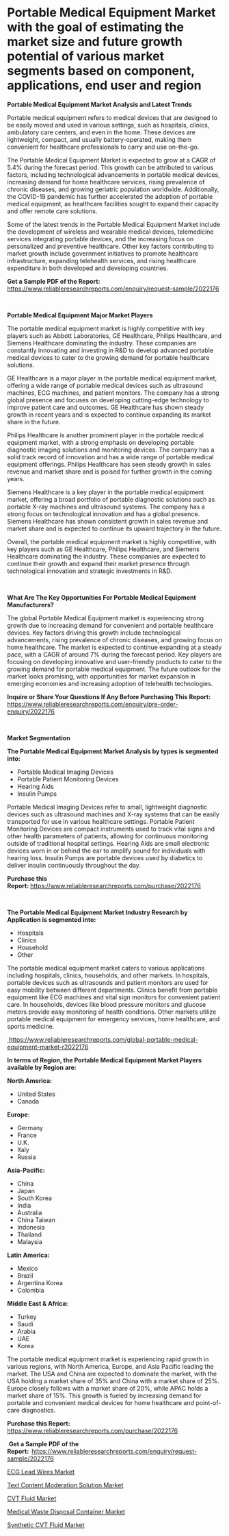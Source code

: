 <p><h1>Portable Medical Equipment Market with the goal of estimating the market size and future growth potential of various market segments based on component, applications, end user and region</h1></p><p><strong>Portable Medical Equipment Market Analysis and Latest Trends</strong></p>
<p><p>Portable medical equipment refers to medical devices that are designed to be easily moved and used in various settings, such as hospitals, clinics, ambulatory care centers, and even in the home. These devices are lightweight, compact, and usually battery-operated, making them convenient for healthcare professionals to carry and use on-the-go.</p><p>The Portable Medical Equipment Market is expected to grow at a CAGR of 5.4% during the forecast period. This growth can be attributed to various factors, including technological advancements in portable medical devices, increasing demand for home healthcare services, rising prevalence of chronic diseases, and growing geriatric population worldwide. Additionally, the COVID-19 pandemic has further accelerated the adoption of portable medical equipment, as healthcare facilities sought to expand their capacity and offer remote care solutions.</p><p>Some of the latest trends in the Portable Medical Equipment Market include the development of wireless and wearable medical devices, telemedicine services integrating portable devices, and the increasing focus on personalized and preventive healthcare. Other key factors contributing to market growth include government initiatives to promote healthcare infrastructure, expanding telehealth services, and rising healthcare expenditure in both developed and developing countries.</p></p>
<p><strong>Get a Sample PDF of the Report:&nbsp;</strong> <a href="https://www.reliableresearchreports.com/enquiry/request-sample/2022176">https://www.reliableresearchreports.com/enquiry/request-sample/2022176</a></p>
<p>&nbsp;</p>
<p><strong>Portable Medical Equipment Major Market Players</strong></p>
<p><p>The portable medical equipment market is highly competitive with key players such as Abbott Laboratories, GE Healthcare, Philips Healthcare, and Siemens Healthcare dominating the industry. These companies are constantly innovating and investing in R&D to develop advanced portable medical devices to cater to the growing demand for portable healthcare solutions.</p><p>GE Healthcare is a major player in the portable medical equipment market, offering a wide range of portable medical devices such as ultrasound machines, ECG machines, and patient monitors. The company has a strong global presence and focuses on developing cutting-edge technology to improve patient care and outcomes. GE Healthcare has shown steady growth in recent years and is expected to continue expanding its market share in the future.</p><p>Philips Healthcare is another prominent player in the portable medical equipment market, with a strong emphasis on developing portable diagnostic imaging solutions and monitoring devices. The company has a solid track record of innovation and has a wide range of portable medical equipment offerings. Philips Healthcare has seen steady growth in sales revenue and market share and is poised for further growth in the coming years.</p><p>Siemens Healthcare is a key player in the portable medical equipment market, offering a broad portfolio of portable diagnostic solutions such as portable X-ray machines and ultrasound systems. The company has a strong focus on technological innovation and has a global presence. Siemens Healthcare has shown consistent growth in sales revenue and market share and is expected to continue its upward trajectory in the future.</p><p>Overall, the portable medical equipment market is highly competitive, with key players such as GE Healthcare, Philips Healthcare, and Siemens Healthcare dominating the industry. These companies are expected to continue their growth and expand their market presence through technological innovation and strategic investments in R&D.</p></p>
<p>&nbsp;</p>
<p><strong>What Are The Key Opportunities For Portable Medical Equipment Manufacturers?</strong></p>
<p><p>The global Portable Medical Equipment market is experiencing strong growth due to increasing demand for convenient and portable healthcare devices. Key factors driving this growth include technological advancements, rising prevalence of chronic diseases, and growing focus on home healthcare. The market is expected to continue expanding at a steady pace, with a CAGR of around 7% during the forecast period. Key players are focusing on developing innovative and user-friendly products to cater to the growing demand for portable medical equipment. The future outlook for the market looks promising, with opportunities for market expansion in emerging economies and increasing adoption of telehealth technologies.</p></p>
<p><strong>Inquire or Share Your Questions If Any Before Purchasing This Report:</strong> <a href="https://www.reliableresearchreports.com/enquiry/pre-order-enquiry/2022176">https://www.reliableresearchreports.com/enquiry/pre-order-enquiry/2022176</a></p>
<p>&nbsp;</p>
<p><strong>Market Segmentation</strong></p>
<p><strong>The Portable Medical Equipment Market Analysis by types is segmented into:</strong></p>
<p><ul><li>Portable Medical Imaging Devices</li><li>Portable Patient Monitoring Devices</li><li>Hearing Aids</li><li>Insulin Pumps</li></ul></p>
<p><p>Portable Medical Imaging Devices refer to small, lightweight diagnostic devices such as ultrasound machines and X-ray systems that can be easily transported for use in various healthcare settings. Portable Patient Monitoring Devices are compact instruments used to track vital signs and other health parameters of patients, allowing for continuous monitoring outside of traditional hospital settings. Hearing Aids are small electronic devices worn in or behind the ear to amplify sound for individuals with hearing loss. Insulin Pumps are portable devices used by diabetics to deliver insulin continuously throughout the day.</p></p>
<p><strong>Purchase this Report:&nbsp;</strong><a href="https://www.reliableresearchreports.com/purchase/2022176">https://www.reliableresearchreports.com/purchase/2022176</a></p>
<p>&nbsp;</p>
<p><strong>The Portable Medical Equipment Market Industry Research by Application is segmented into:</strong></p>
<p><ul><li>Hospitals</li><li>Clinics</li><li>Household</li><li>Other</li></ul></p>
<p><p>The portable medical equipment market caters to various applications including hospitals, clinics, households, and other markets. In hospitals, portable devices such as ultrasounds and patient monitors are used for easy mobility between different departments. Clinics benefit from portable equipment like ECG machines and vital sign monitors for convenient patient care. In households, devices like blood pressure monitors and glucose meters provide easy monitoring of health conditions. Other markets utilize portable medical equipment for emergency services, home healthcare, and sports medicine.</p></p>
<p><a href="https://www.reliableresearchreports.com/global-portable-medical-equipment-market-r2022176">&nbsp;https://www.reliableresearchreports.com/global-portable-medical-equipment-market-r2022176</a></p>
<p><strong>In terms of Region, the Portable Medical Equipment Market Players available by Region are:</strong></p>
<p>
    <p> <strong> North America: </strong>
        <ul>
            <li>United States</li>
            <li>Canada</li>
        </ul>
        </p> 
    <p> <strong> Europe: </strong>
        <ul>
            <li>Germany</li>
            <li>France</li>
            <li>U.K.</li>
            <li>Italy</li>
            <li>Russia</li>
        </ul>
        </p> 
    <p> <strong> Asia-Pacific: </strong>
        <ul>
            <li>China</li>
            <li>Japan</li>
            <li>South Korea</li>
            <li>India</li>
            <li>Australia</li>
            <li>China Taiwan</li>
            <li>Indonesia</li>
            <li>Thailand</li>
            <li>Malaysia</li>
        </ul>
        </p> 
    <p> <strong> Latin America: </strong>
        <ul>
            <li>Mexico</li>
            <li>Brazil</li>
            <li>Argentina Korea</li>
            <li>Colombia</li>
        </ul>
        </p> 
    <p> <strong> Middle East & Africa: </strong>
        <ul>
            <li>Turkey</li>
            <li>Saudi</li>
            <li>Arabia</li>
            <li>UAE</li>
            <li>Korea</li>
        </ul>
    </p>
    </p>
<p><p>The portable medical equipment market is experiencing rapid growth in various regions, with North America, Europe, and Asia Pacific leading the market. The USA and China are expected to dominate the market, with the USA holding a market share of 35% and China with a market share of 25%. Europe closely follows with a market share of 20%, while APAC holds a market share of 15%. This growth is fueled by increasing demand for portable and convenient medical devices for home healthcare and point-of-care diagnostics.</p></p>
<p><strong>Purchase this Report: </strong><a href="https://www.reliableresearchreports.com/purchase/2022176">https://www.reliableresearchreports.com/purchase/2022176</a></p>
<p>&nbsp;<strong>Get a Sample PDF of the Report:&nbsp;&nbsp;</strong><a href="https://www.reliableresearchreports.com/enquiry/request-sample/2022176">https://www.reliableresearchreports.com/enquiry/request-sample/2022176</a></p>
<p><strong></strong></p>
<p><p><a href="https://github.com/provorikovar/Market-Research-Report-List-5/blob/main/ecg-lead-wires-market.md">ECG Lead Wires Market</a></p><p><a href="https://issuu.com/reportprime-2/docs/text-content-moderation-solution-market-size-2030.">Text Content Moderation Solution Market</a></p><p><a href="https://www.linkedin.com/pulse/cvt-fluid-market-growth-outlook-from-2024-2031-projecting-97-cagr-vpj8f?trackingId=SS84o2oPRbGPvlSLVx8keA%3D%3D">CVT Fluid Market</a></p><p><a href="https://github.com/angelajermaine/Market-Research-Report-List-4/blob/main/medical-waste-disposal-container-market.md">Medical Waste Disposal Container Market</a></p><p><a href="https://www.linkedin.com/pulse/insights-synthetic-cvt-fluid-industry-market-financial-status-acsqf?trackingId=0Ao8irixQLKLFs1HoC4iTg%3D%3D">Synthetic CVT Fluid Market</a></p></p>